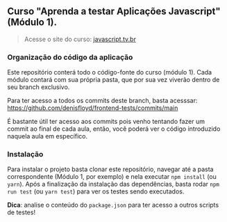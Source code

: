 ## Curso "Aprenda a testar Aplicações Javascript" (Módulo 1).

> Acesse o site do curso: [javascript.tv.br](https://javascript.tv.br)

### Organização do código da aplicação

Este repositório conterá todo o código-fonte do curso (módulo 1). Cada módulo contará com sua própria pasta, que por sua vez viverão dentro de seu branch exclusivo.

Para ter acesso a todos os commits deste branch, basta acesssar: https://github.com/denisfloyd/frontend-tests/commits/main

É bastante útil ter acesso aos commits pois venho tentando fazer um commit ao final de cada aula, então, você poderá ver o código introduzido naquela aula em específico.

### Instalação

Para instalar o projeto basta clonar este repositório, navegar até a pasta correspondente (Módulo 1, por exemplo) e nela executar `npm install` (ou `yarn`). Após a finalização da instalação das dependências, basta rodar `npm run test` (ou `yarn test`) para ver os testes sendo executados.

**Dica**: analise o conteúdo do `package.json` para ter acesso a outros scripts de testes!
